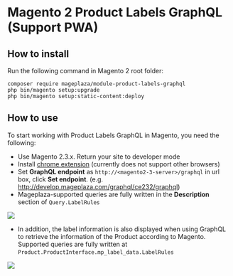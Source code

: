 # Magento 2 Product Labels GraphQL (Support PWA)

## How to install

Run the following command in Magento 2 root folder:

```
composer require mageplaza/module-product-labels-graphql
php bin/magento setup:upgrade
php bin/magento setup:static-content:deploy
```

## How to use

To start working with Product Labels GraphQL in Magento, you need the following:

- Use Magento 2.3.x. Return your site to developer mode
- Install [chrome extension](https://chrome.google.com/webstore/detail/chromeiql/fkkiamalmpiidkljmicmjfbieiclmeij?hl=en) (currently does not support other browsers)
- Set **GraphQL endpoint** as `http://<magento2-3-server>/graphql` in url box, click **Set endpoint**. (e.g. http://develop.mageplaza.com/graphql/ce232/graphql)
- Mageplaza-supported queries are fully written in the **Description** section of `Query.LabelRules`

![](https://i.imgur.com/rjCYdtu.png)

- In addition, the label information is also displayed when using GraphQL to retrieve the information of the Product according to Magento. Supported queries are fully written at `Product.ProductInterface.mp_label_data.LabelRules`


![](https://i.imgur.com/EfVzRxD.png)
